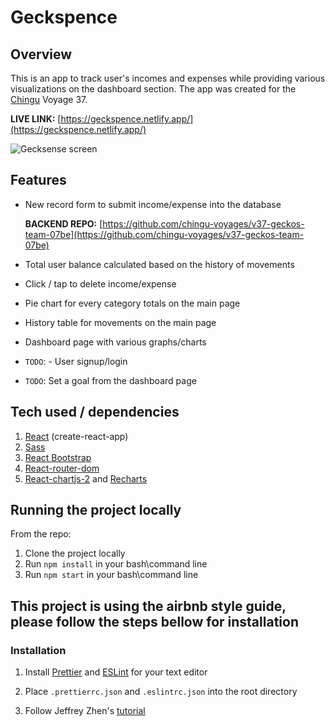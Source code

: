 # Geckspence
## Overview
This is an app to track  user's incomes and expenses while providing various visualizations on the dashboard section. The app was created for the [Chingu](https://www.chingu.io/) Voyage 37. 

**LIVE LINK:** [https://geckspence.netlify.app/](https://geckspence.netlify.app/)


![Gecksense screen](https://user-images.githubusercontent.com/47148325/159114075-bf27c606-2105-400a-873f-3686f6cafc6f.png)


## Features


 - New record form to submit income/expense into the database

    **BACKEND REPO:** [https://github.com/chingu-voyages/v37-geckos-team-07be](https://github.com/chingu-voyages/v37-geckos-team-07be)
 - Total user balance  calculated based on the history of movements
 - Click / tap to delete income/expense
 - Pie chart for every category totals on the main page
 - History table for movements on the main page
 - Dashboard page with various graphs/charts 
 - `TODO`: - User signup/login
 - `TODO`: Set a goal from the dashboard page
 
## Tech used / dependencies
1.  [React](https://reactjs.org/) (create-react-app)
2. [Sass](https://sass-lang.com/)
3. [React Bootstrap](https://react-bootstrap.github.io/)
4. [React-router-dom](https://reactrouter.com/) 
5. [React-chartjs-2](https://react-chartjs-2.js.org/) and [Recharts](https://recharts.org/)


## Running the project locally
From the repo:
1. Clone the project locally
2. Run `npm install` in your bash\command line
3. Run `npm start` in your bash\command line

## This project is using the airbnb style guide, please follow the steps bellow for installation

### Installation

1.  Install [Prettier](https://prettier.io/) and [ESLint](https://eslint.org/) for your text editor

2.  Place `.prettierrc.json` and `.eslintrc.json` into the root directory

3. Follow  Jeffrey Zhen's [tutorial](https://blog.echobind.com/integrating-prettier-eslint-airbnb-style-guide-in-vscode-47f07b5d7d6a)
